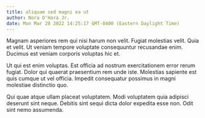```yaml
---
title: aliquam sed magni ea ut
author: Nora O'Hara Jr.
date: Mon Mar 28 2022 14:25:17 GMT-0400 (Eastern Daylight Time)
---
```

Magnam asperiores rem qui nisi harum non velit. Fugiat molestias velit. Quia et velit. Ut veniam tempore voluptate consequuntur recusandae enim. Ducimus est veniam corporis voluptas hic et.

 Ut qui est enim voluptas. Est officia ad nostrum exercitationem error rerum fugiat. Dolor qui quaerat praesentium rem unde iste. Molestias sapiente est quis cumque ut vel officia. Impedit consequatur possimus in magni molestiae distinctio quo.

 Qui quae atque ullam placeat voluptatem. Modi voluptatem quia adipisci deserunt sint neque. Debitis sint sequi dicta dolor expedita esse non. Odit sint nemo assumenda.